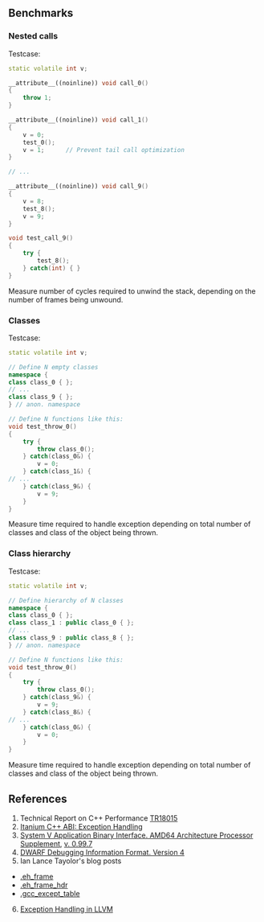 ## Benchmarks
### Nested calls
Testcase:

```C++
static volatile int v;

__attribute__((noinline)) void call_0()
{
    throw 1;
}

__attribute__((noinline)) void call_1()
{
    v = 0;
    test_0();
    v = 1;      // Prevent tail call optimization
}

// ...

__attribute__((noinline)) void call_9()
{
    v = 8;
    test_8();
    v = 9;
}

void test_call_9()
{
    try {
        test_8();
    } catch(int) { }
}
```

Measure number of cycles required to unwind the stack, depending on the number of frames being unwound.

### Classes

Testcase:

```C++
static volatile int v;

// Define N empty classes
namespace {
class class_0 { };
// ...
class class_9 { };
} // anon. namespace

// Define N functions like this:
void test_throw_0()
{
    try {
        throw class_0();
    } catch(class_0&) {
        v = 0;
    } catch(class_1&) {
// ...
    } catch(class_9&) {
        v = 9;
    }
}
```

Measure time required to handle exception depending on total number of classes and
class of the object being thrown.

### Class hierarchy

Testcase:

```C++
static volatile int v;

// Define hierarchy of N classes
namespace {
class class_0 { };
class class_1 : public class_0 { };
// ...
class class_9 : public class_8 { };
} // anon. namespace

// Define N functions like this:
void test_throw_0()
{
    try {
        throw class_0();
    } catch(class_9&) {
        v = 9;
    } catch(class_8&) {
// ...
    } catch(class_0&) {
        v = 0;
    }
}
```

Measure time required to handle exception depending on total number of classes and
class of the object being thrown.

## References
1. Technical Report on C++ Performance [TR18015](http://www.open-std.org/jtc1/sc22/wg21/docs/TR18015.pdf)
2. [Itanium C++ ABI: Exception Handling](https://mentorembedded.github.io/cxx-abi/abi-eh.html)
3. [System V Application Binary Interface. AMD64 Architecture Processor Supplement](http://www.x86-64.org/documentation/abi.pdf),
[v. 0.99.7](http://www.x86-64.org/documentation/abi-0.99.7.pdf)
4. [DWARF Debugging Information Format. Version 4](http://dwarfstd.org/doc/DWARF4.pdf)
5. Ian Lance Tayolor's blog posts
 - [.eh_frame](http://www.airs.com/blog/archives/460)
 - [.eh_frame_hdr](http://www.airs.com/blog/archives/462)
 - [.gcc_except_table](http://www.airs.com/blog/archives/464)
6. [Exception Handling in LLVM](http://llvm.org/docs/ExceptionHandling.html)
